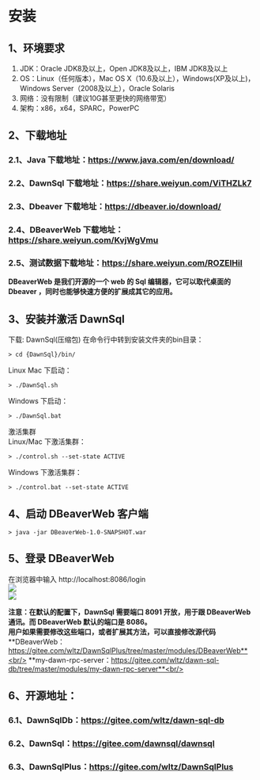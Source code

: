 # 安装
## 1、环境要求

1. JDK：Oracle JDK8及以上，Open JDK8及以上，IBM JDK8及以上
2. OS：Linux（任何版本），Mac OS X（10.6及以上），Windows(XP及以上)，Windows Server（2008及以上），Oracle Solaris
3. 网络：没有限制（建议10G甚至更快的网络带宽）
4. 架构：x86，x64，SPARC，PowerPC

## 2、下载地址
### 2.1、Java 下载地址：https://www.java.com/en/download/
### 2.2、DawnSql 下载地址：https://share.weiyun.com/ViTHZLk7
### 2.3、Dbeaver 下载地址：https://dbeaver.io/download/
### 2.4、DBeaverWeb 下载地址：https://share.weiyun.com/KvjWgVmu
### 2.5、测试数据下载地址：https://share.weiyun.com/ROZEIHiI
**DBeaverWeb 是我们开源的一个 web 的 Sql 编辑器，它可以取代桌面的 Dbeaver ，同时也能够快速方便的扩展成其它的应用。**

## 3、安装并激活 DawnSql

下载: DawnSql(压缩包) 
  在命令行中转到安装文件夹的bin目录：
```shell
> cd {DawnSql}/bin/ 
```

Linux Mac 下启动：<br/>
```shell
> ./DawnSql.sh
```

Windows 下启动：<br/>
```shell
> ./DawnSql.bat
```

激活集群<br/>
Linux/Mac 下激活集群：<br/>
```shell
> ./control.sh --set-state ACTIVE
```

Windows 下激活集群：<br/>
```shell
> ./control.bat --set-state ACTIVE
```

## 4、启动 DBeaverWeb 客户端
```shell
> java -jar DBeaverWeb-1.0-SNAPSHOT.war
```

## 5、登录 DBeaverWeb
在浏览器中输入 http://localhost:8086/login
<br/>
<img src='/smart_sql_img/login_web.jpg'></img><br/>
<img src='/smart_sql_img/dawnclient.jpg'></img><br/>

**注意：在默认的配置下，DawnSql 需要端口 8091 开放，用于跟 DBeaverWeb 通讯。而 DBeaverWeb 默认的端口是 8086。**<br/>
**用户如果需要修改这些端口，或者扩展其方法，可以直接修改源代码**<br/>
**DBeaverWeb：https://gitee.com/wltz/DawnSqlPlus/tree/master/modules/DBeaverWeb**<br/>
**my-dawn-rpc-server：https://gitee.com/wltz/dawn-sql-db/tree/master/modules/my-dawn-rpc-server**<br/>

## 6、开源地址：
### 6.1、DawnSqlDb：https://gitee.com/wltz/dawn-sql-db
### 6.2、DawnSql：https://gitee.com/dawnsql/dawnsql
### 6.3、DawnSqlPlus：https://gitee.com/wltz/DawnSqlPlus


